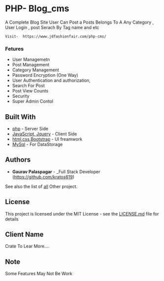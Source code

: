 # PHP- Blog_cms

A Complete Blog Site User Can Post a Posts Belongs To A Any Category , User Login , post Serach By Tag name and etc

```
Visit-  https://www.jdfashionfair.com/php-cms/
```

### Fetures

- User Managemetn
- Post Management
- Category Management
- Password Encryption (One Way)
- User Authentication and authorization,
- Search For Post
- Post View Counts
- Security
- Super Admin Contol

## Built With

- [php](#) - Server Side
- [JavaScript, Jquery](#) - Client Side
- [html,css,Bootstrap](#) - UI freamwork
- [MySql](#) - For DataStorage

## Authors

- **Gaurav Palaspagar** - \_Full Stack Developer (https://github.com/kratos619)

See also the list of [all](https://github.com/kratos619) Other project.

## License

This project is licensed under the MIT License - see the [LICENSE.md](LICENSE.md) file for details

## Client Name

Crate To Lear More....

## Note

Some Features May Not Be Work
